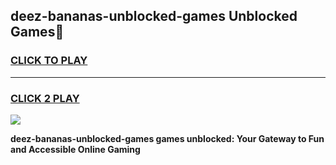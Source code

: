 
## deez-bananas-unblocked-games Unblocked Games👋
<h3>
<a href="https://news.freeplayer.one?title=deez-bananas-unblocked-games&ref=16F">CLICK TO PLAY</a></h3>
<hr>

<h3>
<a href="https://news.freeplayer.one?title=deez-bananas-unblocked-games&ref=16F">CLICK 2 PLAY</a>
  
</h3>

<a href="https://news.freeplayer.one?title=deez-bananas-unblocked-games&ref=16F/"><img src="https://clearcache.store/games.png"></a>


**deez-bananas-unblocked-games games unblocked: Your Gateway to Fun and Accessible Online Gaming**
